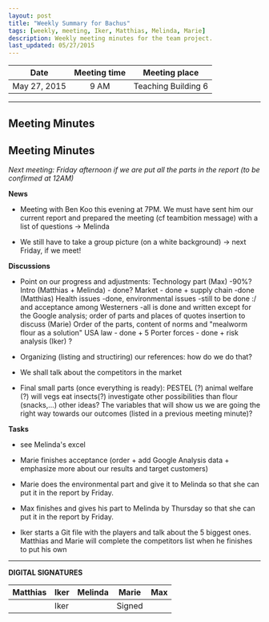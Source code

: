 ```yaml
---
layout: post
title: "Weekly Summary for Bachus"
tags: [weekly, meeting, Iker, Matthias, Melinda, Marie]
description: Weekly meeting minutes for the team project.
last_updated: 05/27/2015
---
```


|**Date** |**Meeting time**|**Meeting place**
| ------------- |:----------------:|:-------:
|May 27, 2015| 9 AM | Teaching Building 6

----------

Meeting Minutes
------
Meeting Minutes
------
*Next meeting: Friday afternoon if we are put all the parts in the report (to be confirmed at 12AM)*

**News**

* Meeting with Ben Koo this evening at 7PM.
We must have sent him our current report and prepared the meeting (cf teambition message) with a list of questions -> Melinda

* We still have to take a group picture (on a white background) -> next Friday, if we meet!

**Discussions**

* Point on our progress and adjustments:
Technology part (Max) -90%?
Intro (Matthias + Melinda) - done?
Market - done + supply chain -done (Matthias)
Health issues -done, environmental issues -still to be done :/ and acceptance among Westerners -all is done and written except for the Google analysis; order of parts and places of quotes insertion to discuss (Marie)
Order of the parts, content of norms and "mealworm flour as a solution"
USA law - done + 5 Porter forces - done + risk analysis (Iker) ?

* Organizing (listing and structiring) our references: how do we do that?

* We shall talk about the competitors in the market

* Final small parts (once everything is ready):
PESTEL (?)
animal welfare (?)
will vegs eat insects(?)
investigate other possibilities than flour (snacks,...)
other ideas?
The variables that will show us we are going the right way towards our outcomes (listed in a previous meeting minute)?

**Tasks**

* see Melinda's excel

* Marie finishes acceptance (order + add Google Analysis data + emphasize more about our results and target customers)

* Marie does the environmental part and give it to Melinda so that she can put it in the report by Friday.

* Max finishes and gives his part to Melinda by Thursday so that she can put it in the report by Friday.

* Iker starts a Git file with the players and talk about the 5 biggest ones. Matthias and Marie will complete the competitors list when he finishes to put his own

----------

**DIGITAL SIGNATURES**

|**Matthias** |**Iker**|**Melinda**|**Marie**|**Max**|
|----------------|----------------|----------------|----------------|----------------|
| |Iker | |Signed | |
